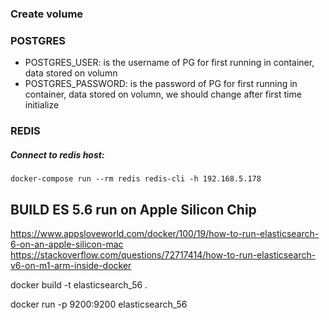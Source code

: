 ### Create volume

### POSTGRES

- POSTGRES_USER: is the username of PG for first running in container, data stored on volumn
- POSTGRES_PASSWORD: is the password of PG for first running in container, data stored on volumn, we should change after first time initialize

### REDIS

##### Connect to redis host:

```
docker-compose run --rm redis redis-cli -h 192.168.5.178
```

## BUILD ES 5.6 run on Apple Silicon Chip

https://www.appsloveworld.com/docker/100/19/how-to-run-elasticsearch-6-on-an-apple-silicon-mac
https://stackoverflow.com/questions/72717414/how-to-run-elasticsearch-v6-on-m1-arm-inside-docker

docker build -t elasticsearch_56 .

docker run -p 9200:9200 elasticsearch_56
